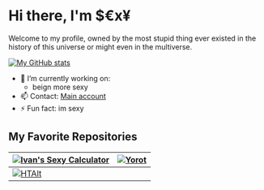 # Hi there, I'm $€x¥
Welcome to my profile, owned by the most stupid thing ever existed in the history of this universe or might even in the multiverse.

[![My GitHub stats](https://github-readme-stats.vercel.app/api?username=ivanthesexy&show_icons=true&theme=tokyonight)](https://github.com/ivanthesexy)

- 🔭 I’m currently working on:
  -  beign more sexy
- 📫 Contact: [Main account](https://github.com/Haltroy) 
- ⚡ Fun fact: im sexy

## My Favorite Repositories
| [![Ivan's Sexy Calculator](https://github-readme-stats.vercel.app/api/pin/?username=haltroy&repo=HWCalculator&theme=tokyonight)](https://github.com/haltroy/HWCalculator) | [![Yorot](https://github-readme-stats.vercel.app/api/pin/?username=haltroy&repo=Yorot&theme=tokyonight)](https://github.com/haltroy/Yorot) |
|-|-|
|  [![HTAlt](https://github-readme-stats.vercel.app/api/pin/?username=haltroy&repo=HTAlt&theme=tokyonight)](https://github.com/haltroy/HTAlt)
